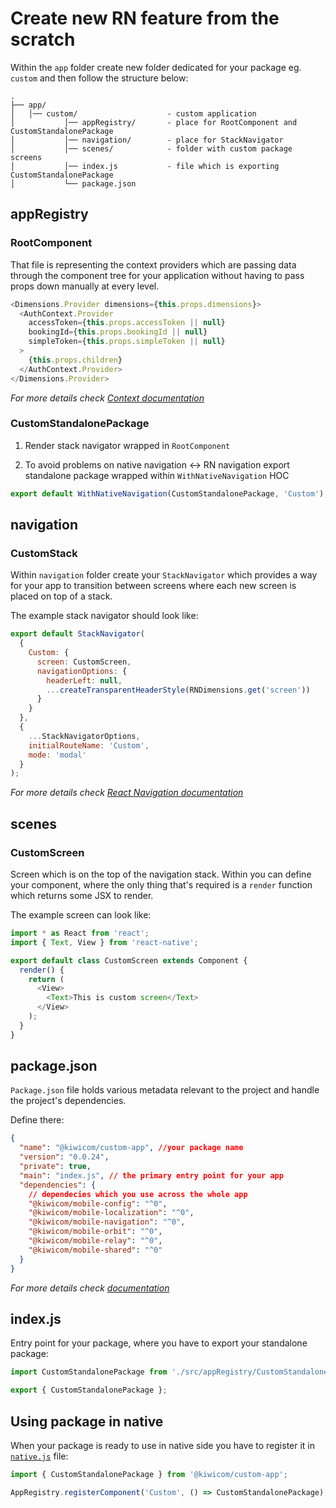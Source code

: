 # Create new RN feature from the scratch

Within the `app` folder create new folder dedicated for your package eg. `custom` and then follow the structure below:

```
.
├── app/
│   │── custom/                    - custom application
│           │── appRegistry/       - place for RootComponent and CustomStandalonePackage
│           │── navigation/        - place for StackNavigator
│           │── scenes/            - folder with custom package screens
│           │── index.js           - file which is exporting CustomStandalonePackage
│           └── package.json
```

## appRegistry

### RootComponent

That file is representing the context providers which are passing data through the component tree for your application without having to pass props down manually at every level.

```js
<Dimensions.Provider dimensions={this.props.dimensions}>
  <AuthContext.Provider
    accessToken={this.props.accessToken || null}
    bookingId={this.props.bookingId || null}
    simpleToken={this.props.simpleToken || null}
  >
    {this.props.children}
  </AuthContext.Provider>
</Dimensions.Provider>
```

_For more details check [Context documentation]('https://reactjs.org/docs/context.html')_

### CustomStandalonePackage

1. Render stack navigator wrapped in `RootComponent`

2. To avoid problems on native navigation <-> RN navigation export standalone package wrapped within `WithNativeNavigation` HOC

```js
export default WithNativeNavigation(CustomStandalonePackage, 'Custom');
```

## navigation

### CustomStack

Within `navigation` folder create your `StackNavigator` which provides a way for your app to transition between screens where each new screen is placed on top of a stack.

The example stack navigator should look like:

```js
export default StackNavigator(
  {
    Custom: {
      screen: CustomScreen,
      navigationOptions: {
        headerLeft: null,
        ...createTransparentHeaderStyle(RNDimensions.get('screen'))
      }
    }
  },
  {
    ...StackNavigatorOptions,
    initialRouteName: 'Custom',
    mode: 'modal'
  }
);
```

_For more details check [React Navigation documentation]('https://reactnavigation.org/docs/en/stack-navigator.html')_

## scenes

### CustomScreen

Screen which is on the top of the navigation stack. Within you can define your component, where the only thing that's required is a `render` function which returns some JSX to render.

The example screen can look like:

```js
import * as React from 'react';
import { Text, View } from 'react-native';

export default class CustomScreen extends Component {
  render() {
    return (
      <View>
        <Text>This is custom screen</Text>
      </View>
    );
  }
}
```

## package.json

`Package.json` file holds various metadata relevant to the project and handle the project's dependencies.

Define there:

```json
{
  "name": "@kiwicom/custom-app", //your package name
  "version": "0.0.24",
  "private": true,
  "main": "index.js", // the primary entry point for your app
  "dependencies": {
    // dependecies which you use across the whole app
    "@kiwicom/mobile-config": "^0",
    "@kiwicom/mobile-localization": "^0",
    "@kiwicom/mobile-navigation": "^0",
    "@kiwicom/mobile-orbit": "^0",
    "@kiwicom/mobile-relay": "^0",
    "@kiwicom/mobile-shared": "^0"
  }
}
```

_For more details check [documentation]('https://docs.npmjs.com/files/package.json')_

## index.js

Entry point for your package, where you have to export your standalone package:

```js
import CustomStandalonePackage from './src/appRegistry/CustomStandalonePackage';

export { CustomStandalonePackage };
```

## Using package in native

When your package is ready to use in native side you have to register it in [`native.js`]('https://github.com/kiwicom/mobile/blob/master/app/native.js') file:

```js
import { CustomStandalonePackage } from '@kiwicom/custom-app';

AppRegistry.registerComponent('Custom', () => CustomStandalonePackage);
```
